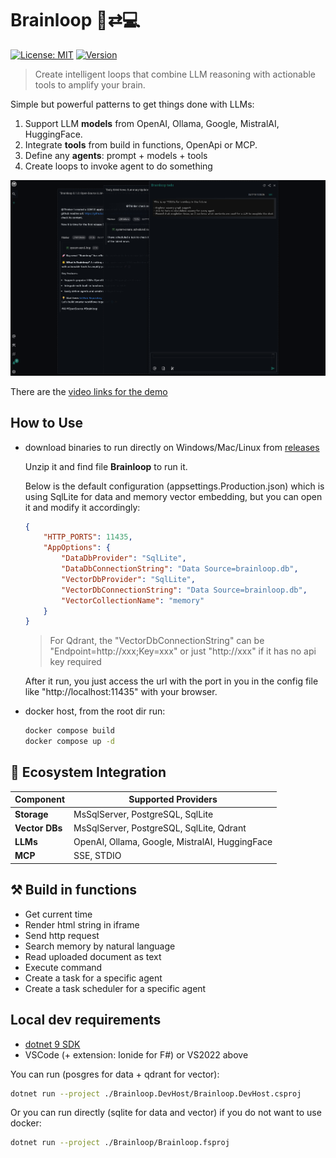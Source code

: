 # Brainloop 🧠⇄💻

[![License: MIT](https://img.shields.io/badge/License-MIT-blue.svg)](https://opensource.org/licenses/MIT)
[![Version](https://img.shields.io/badge/Version-0.1.0-brightgreen)](https://github.com/slaveoftime/brainloop/releases)

> Create intelligent loops that combine LLM reasoning with actionable tools to amplify your brain.

Simple but powerful patterns to get things done with LLMs:

1. Support LLM **models** from OpenAI, Ollama, Google, MistralAI, HuggingFace.
2. Integrate **tools** from build in functions, OpenApi or MCP.
3. Define any **agents**: prompt + models + tools
4. Create loops to invoke agent to do something

![brainloop screenshot](./Docs/brainloop-0.1.0%20screenshot1.png)

There are the [video links for the demo](./Docs/brainloop-0.1.0%20demo.gif)

## How to Use

- download binaries to run directly on Windows/Mac/Linux from [releases](https://github.com/slaveOftime/Brainloop/releases)
    
    Unzip it and find file **Brainloop** to run it.

    Below is the default configuration (appsettings.Production.json) which is using SqlLite for data and memory vector embedding, but you can open it and modify it accordingly:
    ```json
    {
        "HTTP_PORTS": 11435,
        "AppOptions": {
            "DataDbProvider": "SqlLite",
            "DataDbConnectionString": "Data Source=brainloop.db",
            "VectorDbProvider": "SqlLite",
            "VectorDbConnectionString": "Data Source=brainloop.db",
            "VectorCollectionName": "memory"
        }
    }
    ```
    
    > For Qdrant, the "VectorDbConnectionString" can be "Endpoint=http://xxx;Key=xxx" or just "http://xxx" if it has no api key required

    After it run, you just access the url with the port in you in the config file like "http://localhost:11435" with your browser.

- docker host, from the root dir run: 

    ```bash
    docker compose build
    docker compose up -d
    ```

## 🧩 Ecosystem Integration

| Component | Supported Providers |
|-----------------|--------------------------------------|
| **Storage** | MsSqlServer, PostgreSQL, SqlLite |
| **Vector DBs** | MsSqlServer, PostgreSQL, SqlLite, Qdrant |
| **LLMs** | OpenAI, Ollama, Google, MistralAI, HuggingFace |
| **MCP** | SSE, STDIO |


## ⚒️ Build in functions
- Get current time 
- Render html string in iframe 
- Send http request 
- Search memory by natural language 
- Read uploaded document as text 
- Execute command 
- Create a task for a specific agent 
- Create a task scheduler for a specific agent


## Local dev requirements

- [dotnet 9 SDK](https://dotnet.microsoft.com/en-us/download/dotnet/9.0)
- VSCode (+ extension: Ionide for F#) or VS2022 above

You can run (posgres for data + qdrant for vector): 

```bash
dotnet run --project ./Brainloop.DevHost/Brainloop.DevHost.csproj
```

Or you can run directly (sqlite for data and vector) if you do not want to use docker:

```bash
dotnet run --project ./Brainloop/Brainloop.fsproj
```
